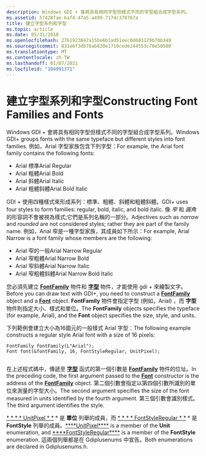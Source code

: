 ```yaml
---
description: Windows GDI + 會將具有相同字型但樣式不同的字型組合成字型系列。
ms.assetid: 57428fae-6af4-47a5-a499-717dc378767a
title: 建立字型系列和字型
ms.topic: article
ms.date: 05/31/2018
ms.openlocfilehash: 2761923847a15be6b1ad51eec0d683129b70b349
ms.sourcegitcommit: 831e8f3db78ab820e1710cede244553c70e50500
ms.translationtype: MT
ms.contentlocale: zh-TW
ms.lasthandoff: 01/07/2021
ms.locfileid: "104991371"
---
```

# <a name="constructing-font-families-and-fonts"></a><span data-ttu-id="a33cf-103">建立字型系列和字型</span><span class="sxs-lookup"><span data-stu-id="a33cf-103">Constructing Font Families and Fonts</span></span>

<span data-ttu-id="a33cf-104">Windows GDI + 會將具有相同字型但樣式不同的字型組合成字型系列。</span><span class="sxs-lookup"><span data-stu-id="a33cf-104">Windows GDI+ groups fonts with the same typeface but different styles into font families.</span></span> <span data-ttu-id="a33cf-105">例如，Arial 字型家族包含下列字型：</span><span class="sxs-lookup"><span data-stu-id="a33cf-105">For example, the Arial font family contains the following fonts:</span></span>

-   <span data-ttu-id="a33cf-106">Arial 標準</span><span class="sxs-lookup"><span data-stu-id="a33cf-106">Arial Regular</span></span>
-   <span data-ttu-id="a33cf-107">Arial 粗體</span><span class="sxs-lookup"><span data-stu-id="a33cf-107">Arial Bold</span></span>
-   <span data-ttu-id="a33cf-108">Arial 斜體</span><span class="sxs-lookup"><span data-stu-id="a33cf-108">Arial Italic</span></span>
-   <span data-ttu-id="a33cf-109">Arial 粗體斜體</span><span class="sxs-lookup"><span data-stu-id="a33cf-109">Arial Bold Italic</span></span>

<span data-ttu-id="a33cf-110">GDI + 使用四種樣式來形成系列：標準、粗體、斜體和粗體斜體。</span><span class="sxs-lookup"><span data-stu-id="a33cf-110">GDI+ uses four styles to form families: regular, bold, italic, and bold italic.</span></span> <span data-ttu-id="a33cf-111">像 *窄* 和 *圓角* 的形容詞不會被視為樣式;它們是系列名稱的一部分。</span><span class="sxs-lookup"><span data-stu-id="a33cf-111">Adjectives such as *narrow* and *rounded* are not considered styles; rather they are part of the family name.</span></span> <span data-ttu-id="a33cf-112">例如，Arial 窄是一種字型家族，其成員如下所示：</span><span class="sxs-lookup"><span data-stu-id="a33cf-112">For example, Arial Narrow is a font family whose members are the following:</span></span>

-   <span data-ttu-id="a33cf-113">Arial 窄的一般</span><span class="sxs-lookup"><span data-stu-id="a33cf-113">Arial Narrow Regular</span></span>
-   <span data-ttu-id="a33cf-114">Arial 窄粗體</span><span class="sxs-lookup"><span data-stu-id="a33cf-114">Arial Narrow Bold</span></span>
-   <span data-ttu-id="a33cf-115">Arial 窄斜體</span><span class="sxs-lookup"><span data-stu-id="a33cf-115">Arial Narrow Italic</span></span>
-   <span data-ttu-id="a33cf-116">Arial 窄粗體斜體</span><span class="sxs-lookup"><span data-stu-id="a33cf-116">Arial Narrow Bold Italic</span></span>

<span data-ttu-id="a33cf-117">您必須先建立 [**FontFamily**](/windows/desktop/api/gdiplusheaders/nl-gdiplusheaders-fontfamily) 物件和 [**字型**](/windows/desktop/api/gdiplusheaders/nl-gdiplusheaders-font) 物件，才能使用 gdi + 來繪製文字。</span><span class="sxs-lookup"><span data-stu-id="a33cf-117">Before you can draw text with GDI+, you need to construct a [**FontFamily**](/windows/desktop/api/gdiplusheaders/nl-gdiplusheaders-fontfamily) object and a [**Font**](/windows/desktop/api/gdiplusheaders/nl-gdiplusheaders-font) object.</span></span> <span data-ttu-id="a33cf-118">**FontFamily** 物件會指定字型 (例如，Arial) ，而 **字型** 物件則指定大小、樣式和單位。</span><span class="sxs-lookup"><span data-stu-id="a33cf-118">The **FontFamily** objects specifies the typeface (for example, Arial), and the **Font** object specifies the size, style, and units.</span></span>

<span data-ttu-id="a33cf-119">下列範例會建立大小為16圖元的一般樣式 Arial 字型：</span><span class="sxs-lookup"><span data-stu-id="a33cf-119">The following example constructs a regular style Arial font with a size of 16 pixels:</span></span>


```
FontFamily fontFamily(L"Arial");
Font font(&fontFamily, 16, FontStyleRegular, UnitPixel);
            
```



<span data-ttu-id="a33cf-120">在上述程式碼中，傳遞至 [**字型**](/windows/desktop/api/gdiplusheaders/nl-gdiplusheaders-font) 函式的第一個引數是 [**FontFamily**](/windows/desktop/api/gdiplusheaders/nl-gdiplusheaders-fontfamily) 物件的位址。</span><span class="sxs-lookup"><span data-stu-id="a33cf-120">In the preceding code, the first argument passed to the [**Font**](/windows/desktop/api/gdiplusheaders/nl-gdiplusheaders-font) constructor is the address of the [**FontFamily**](/windows/desktop/api/gdiplusheaders/nl-gdiplusheaders-fontfamily) object.</span></span> <span data-ttu-id="a33cf-121">第二個引數會指定以第四個引數所識別的單位來測量的字型大小。</span><span class="sxs-lookup"><span data-stu-id="a33cf-121">The second argument specifies the size of the font measured in units identified by the fourth argument.</span></span> <span data-ttu-id="a33cf-122">第三個引數會識別樣式。</span><span class="sxs-lookup"><span data-stu-id="a33cf-122">The third argument identifies the style.</span></span>

<span data-ttu-id="a33cf-123">[\* \* \* \* UnitPixel \* \*](/windows/desktop/api/Gdiplusenums/ne-gdiplusenums-unit) \* 是 **單位** 列舉的成員，而 [\* \* \* \* FontStyleRegular \* \*](/windows/desktop/api/Gdiplusenums/ne-gdiplusenums-fontstyle) \* 是 **FontStyle** 列舉的成員。</span><span class="sxs-lookup"><span data-stu-id="a33cf-123">[\*\*\*\*UnitPixel\*\*\*\*](/windows/desktop/api/Gdiplusenums/ne-gdiplusenums-unit) is a member of the **Unit** enumeration, and [\*\*\*\*FontStyleRegular\*\*\*\*](/windows/desktop/api/Gdiplusenums/ne-gdiplusenums-fontstyle) is a member of the **FontStyle** enumeration.</span></span> <span data-ttu-id="a33cf-124">這兩個列舉都是在 Gdiplusenums 中宣告。</span><span class="sxs-lookup"><span data-stu-id="a33cf-124">Both enumerations are declared in Gdiplusenums.h.</span></span>

 

 



